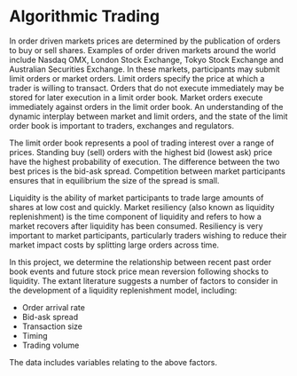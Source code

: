 # Algorithmic Trading

In order driven markets prices are determined by the publication of orders to buy or sell shares. Examples of order driven markets around the world include Nasdaq OMX, London Stock Exchange, Tokyo Stock Exchange and Australian Securities Exchange. In these markets, participants may submit limit orders or market orders. Limit orders specify the price at which a trader is willing to transact. Orders that do not execute immediately may be stored for later execution in a limit order book. Market orders execute immediately against orders in the limit order book. An understanding of the dynamic interplay between market and limit orders, and the state of the limit order book is important to traders, exchanges and regulators.

The limit order book represents a pool of trading interest over a range of prices. Standing buy (sell) orders with the highest bid (lowest ask) price have the highest probability of execution. The difference between the two best prices is the bid-ask spread. Competition between market participants ensures that in equilibrium the size of the spread is small.

Liquidity is the ability of market participants to trade large amounts of shares at low cost and quickly. Market resiliency (also known as liquidity replenishment) is the time component of liquidity and refers to how a market recovers after liquidity has been consumed. Resiliency is very important to market participants, particularly traders wishing to reduce their market impact costs by splitting large orders across time.

In this project, we determine the relationship between recent past order book events and future stock price mean reversion following shocks to liquidity. The extant literature suggests a number of factors to consider in the development of a liquidity replenishment model, including:

- Order arrival rate
- Bid-ask spread
- Transaction size
- Timing
- Trading volume

The data includes variables relating to the above factors.
